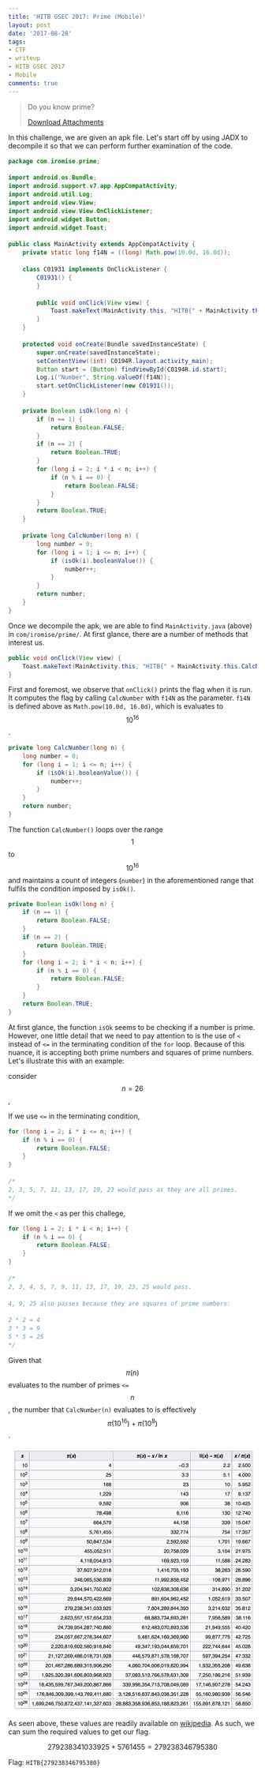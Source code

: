 ```yaml
---
title: 'HITB GSEC 2017: Prime (Mobile)'
layout: post
date: '2017-08-28'
tags:
- CTF
- writeup
- HITB GSEC 2017
- Mobile
comments: true
---
```


> Do you know prime? 
> 
> [Download Attachments](/files/ab436242-a5c7-4dd8-b88d-1982be05b3bd.apk)

In this challenge, we are given an apk file. Let's start off by using JADX to decompile it so that we can perform further examination of the code.

```java
package com.iromise.prime;

import android.os.Bundle;
import android.support.v7.app.AppCompatActivity;
import android.util.Log;
import android.view.View;
import android.view.View.OnClickListener;
import android.widget.Button;
import android.widget.Toast;

public class MainActivity extends AppCompatActivity {
    private static long f14N = ((long) Math.pow(10.0d, 16.0d));

    class C01931 implements OnClickListener {
        C01931() {
        }

        public void onClick(View view) {
            Toast.makeText(MainActivity.this, "HITB{" + MainActivity.this.CalcNumber(MainActivity.f14N) + "}", 0).show();
        }
    }

    protected void onCreate(Bundle savedInstanceState) {
        super.onCreate(savedInstanceState);
        setContentView((int) C0194R.layout.activity_main);
        Button start = (Button) findViewById(C0194R.id.start);
        Log.i("Number", String.valueOf(f14N));
        start.setOnClickListener(new C01931());
    }

    private Boolean isOk(long n) {
        if (n == 1) {
            return Boolean.FALSE;
        }
        if (n == 2) {
            return Boolean.TRUE;
        }
        for (long i = 2; i * i < n; i++) {
            if (n % i == 0) {
                return Boolean.FALSE;
            }
        }
        return Boolean.TRUE;
    }

    private long CalcNumber(long n) {
        long number = 0;
        for (long i = 1; i <= n; i++) {
            if (isOk(i).booleanValue()) {
                number++;
            }
        }
        return number;
    }
}
```

Once we decompile the apk, we are able to find `MainActivity.java` (above) in `com/iromise/prime/`. At first glance, there are a number of methods that interest us.

```java
public void onClick(View view) {
	Toast.makeText(MainActivity.this, "HITB{" + MainActivity.this.CalcNumber(MainActivity.f14N) + "}", 0).show();
}
```

First and foremost, we observe that `onClick()` prints the flag when it is run. It computes the flag by calling `CalcNumber` with `f14N` as the parameter. `f14N` is defined above as `Math.pow(10.0d, 16.0d)`, which is evaluates to $$10^{16}$$.

```java
private long CalcNumber(long n) {
	long number = 0;
	for (long i = 1; i <= n; i++) {
		if (isOk(i).booleanValue()) {
			number++;
		}
	}
	return number;
}
```

The function `CalcNumber()` loops over the range $$1$$ to $$10^{16}$$ and maintains a count of integers (`number`) in the aforementioned range that fulfils the condition imposed by `isOk()`.

```java
private Boolean isOk(long n) {
	if (n == 1) {
		return Boolean.FALSE;
	}
	if (n == 2) {
		return Boolean.TRUE;
	}
	for (long i = 2; i * i < n; i++) {
		if (n % i == 0) {
			return Boolean.FALSE;
		}
	}
	return Boolean.TRUE;
}
```

At first glance, the function `isOk` seems to be checking if a number is prime. However, one little detail that we need to pay attention to is the use of `<` instead of `<=` in the terminating condition of the `for` loop. Because of this nuance, it is accepting both prime numbers and squares of prime numbers. Let's illustrate this with an example:

consider $$n = 26$$,

If we use `<=` in the terminating condition,

```java
for (long i = 2; i * i <= n; i++) {
	if (n % i == 0) {
		return Boolean.FALSE;
	}
}

/*
2, 3, 5, 7, 11, 13, 17, 19, 23 would pass as they are all primes.
*/
```

If we omit the `<` as per this challege,

```java
for (long i = 2; i * i < n; i++) {
	if (n % i == 0) {
		return Boolean.FALSE;
	}
}

/* 
2, 3, 4, 5, 7, 9, 11, 13, 17, 19, 23, 25 would pass.

4, 9, 25 also passes because they are squares of prime numbers:

2 * 2 = 4
3 * 3 = 9
5 * 5 = 25 
*/
```

Given that $$\pi(n)$$ evaluates to the number of primes `<=` $$n$$, the number that `CalcNumber(n)` evaluates to is effectively $$\pi(10^{16}) + \pi(10^{8})$$.

![](/images/prime/image01.png)

As seen above, these values are readily available on [wikipedia](https://en.wikipedia.org/wiki/Prime-counting_function#Table_of_.CF.80.28x.29.2C_x_.2F_ln_x.2C_and_li.28x.29). As such, we can sum the required values to get our flag.

$$279238341033925 + 5761455 = 279238346795380$$

Flag: `HITB{279238346795380}`

<script type="text/javascript" async
  src="https://cdn.mathjax.org/mathjax/latest/MathJax.js?config=TeX-MML-AM_CHTML">
</script>

